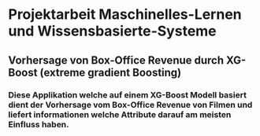 # Projektarbeit Maschinelles-Lernen und Wissensbasierte-Systeme

## Vorhersage von Box-Office Revenue durch XG-Boost (extreme gradient Boosting)

### Diese Applikation welche auf einem XG-Boost Modell basiert dient der Vorhersage vom Box-Office Revenue von Filmen und liefert informationen welche Attribute darauf am meisten Einfluss haben.

